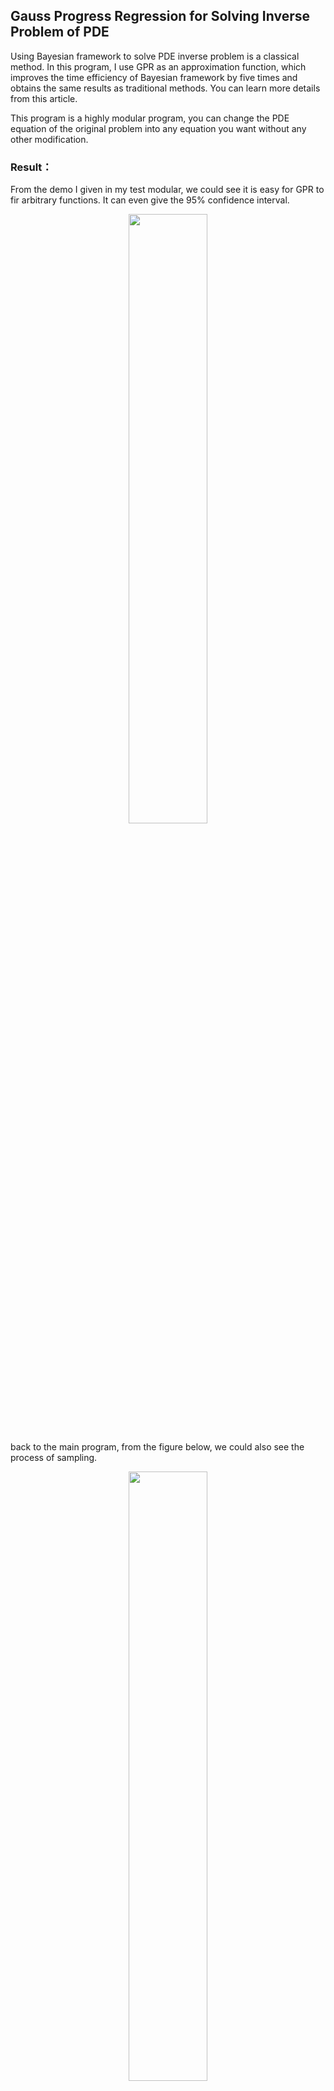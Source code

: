 ﻿## Gauss Progress Regression for Solving Inverse Problem of PDE

Using Bayesian framework to solve PDE inverse problem is a classical method. In this program, I use GPR as an approximation function, which improves the time efficiency of Bayesian framework by five times and obtains the same results as traditional methods. You can learn more details from this article.

This program is a highly modular program, you can change the PDE equation of the original problem into any equation you want without any other modification.

### Result：
From the demo I given in my test modular, we could see it is easy for GPR to fir arbitrary functions. It can even give the 95% confidence interval.
<center>
<img src="https://img-blog.csdnimg.cn/20181119112810600.jpg" width=50% height=50% /> 
</center>

back to the main program, from the figure below, we could also see the process of sampling.
<div align=center>
<img src="https://img-blog.csdnimg.cn/20181119113656957.jpg" width=50% height=50% /> 
</div align>
the reslut for the distribution of parameters are here:
<center>
<img src="https://img-blog.csdnimg.cn/2018111911384324.jpg" width=50% height=50% /> 
</center>

### Usage
 you can use regAndPre function to implement my program.
a. When there is no parameter, the first part is to provide data for training, and it needs to solve many times PDE.
```	
regAndPre()
```	
b. When there is a parameter, second parts are executed to transform between the matrix and the vector.

c. when there are 5 parameters , third parts perform and get the observation vector.
```	
regAndPre(x0,y0,yadta,A,Hyp)
```	
when you need to use your own pde, you need only change the ThomasAlgorithm.m and DYakonov_DiffMethod.m program. You should pay attention to the data frame for the input and output.

### Dependencies
1. GP
2.  MCMC

those are useful in matlab toolbox 
